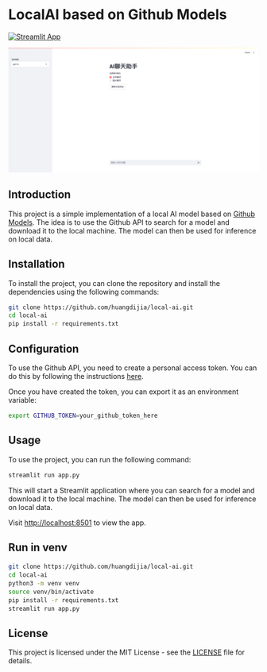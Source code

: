 # LocalAI based on Github Models

[![Streamlit App](https://static.streamlit.io/badges/streamlit_badge_black_white.svg)](https://share.streamlit.io/huangdijia/local-ai/app.py)

![localAI](./banner.png)

## Introduction

This project is a simple implementation of a local AI model based on [Github Models](https://gh.io/models). The idea is to use the Github API to search for a model and download it to the local machine. The model can then be used for inference on local data.

## Installation

To install the project, you can clone the repository and install the dependencies using the following commands:

```bash
git clone https://github.com/huangdijia/local-ai.git
cd local-ai
pip install -r requirements.txt
```

## Configuration

To use the Github API, you need to create a personal access token. You can do this by following the instructions [here](https://docs.github.com/en/github/authenticating-to-github/creating-a-personal-access-token).

Once you have created the token, you can export it as an environment variable:

```bash
export GITHUB_TOKEN=your_github_token_here
```

## Usage

To use the project, you can run the following command:

```bash
streamlit run app.py
```

This will start a Streamlit application where you can search for a model and download it to the local machine. The model can then be used for inference on local data.

Visit [http://localhost:8501](http://localhost:8501) to view the app.

## Run in venv

```bash
git clone https://github.com/huangdijia/local-ai.git
cd local-ai
python3 -m venv venv
source venv/bin/activate
pip install -r requirements.txt
streamlit run app.py
```

## License

This project is licensed under the MIT License - see the [LICENSE](LICENSE) file for details.
